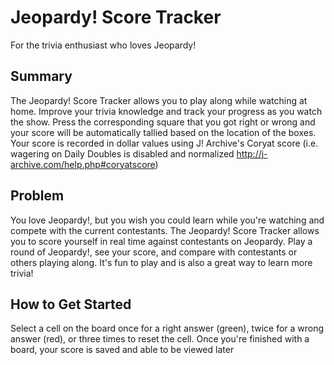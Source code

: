 # Jeopardy! Score Tracker #
For the trivia enthusiast who loves Jeopardy!  

## Summary ##
The Jeopardy! Score Tracker allows you to play along while watching at home. Improve your trivia knowledge and track your progress as you watch the show. Press the corresponding square that you got right or wrong and your score will be automatically tallied based on the location of the boxes. Your score is recorded in dollar values using J! Archive's Coryat score (i.e. wagering on Daily Doubles is disabled and normalized http://j-archive.com/help.php#coryatscore)  

## Problem ##
You love Jeopardy!, but you wish you could learn while you're watching and compete with the current contestants. The Jeopardy! Score Tracker allows you to score yourself in real time against contestants on Jeopardy. Play a round of Jeopardy!, see your score, and compare with contestants or others playing along. It's fun to play and is also a great way to learn more trivia!  

## How to Get Started ##
Select a cell on the board once for a right answer (green), twice for a wrong answer (red), or three times to reset the cell. Once you're finished with a board, your score is saved and able to be viewed later